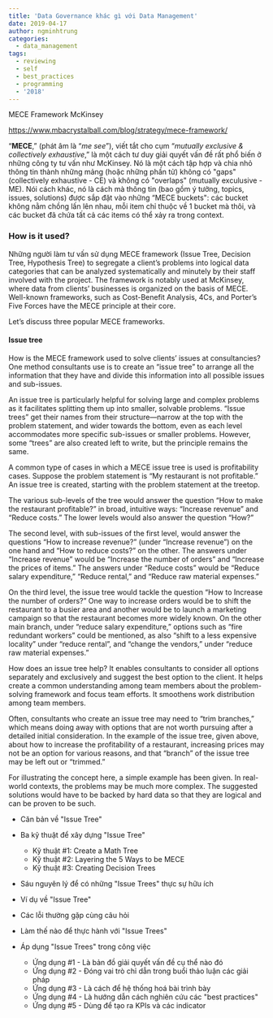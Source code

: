 ```yaml
---
title: 'Data Governance khác gì với Data Management'
date: 2019-04-17
author: ngminhtrung
categories:
  - data_management
tags:
  - reviewing
  - self
  - best_practices
  - programming
  - '2018'
---
```


MECE Framework McKinsey

https://www.mbacrystalball.com/blog/strategy/mece-framework/
 
“**MECE**,” (phát âm là “*me see*”), viết tắt cho cụm “*mutually exclusive & collectively exhaustive*,” là một cách tư duy giải quyết vấn đề rất phổ biến ở những công ty tư vấn như McKinsey. Nó là một cách tập hợp và chia nhỏ thông tin thành những mảng (hoặc những phần tử) không có "gaps" (collectively exhaustive - CE) và không có "overlaps" (mutually exculusive - ME). Nói cách khác, nó là cách mà thông tin (bao gồm ý tưởng, topics, issues, solutions) được sắp đặt vào những “MECE buckets": các bucket không nằm chồng lấn lên nhau, mỗi item chỉ thuộc về 1 bucket mà thôi, và các bucket đã chứa tất cả các items có thể xảy ra trong context.
 
### How is it used?

Những người làm tư vấn sử dụng MECE framework (Issue Tree, Decision Tree, Hypothesis Tree) to segregate a client’s problems into logical data categories that can be analyzed systematically and minutely by their staff involved with the project. The framework is notably used at McKinsey, where data from clients’ businesses is organized on the basis of MECE. Well-known frameworks, such as Cost-Benefit Analysis, 4Cs, and Porter’s Five Forces have the MECE principle at their core.

Let’s discuss three popular MECE frameworks.
 

#### Issue tree

How is the MECE framework used to solve clients’ issues at consultancies? One method consultants use is to create an “issue tree” to arrange all the information that they have and divide this information into all possible issues and sub-issues.

An issue tree is particularly helpful for solving large and complex problems as it facilitates splitting them up into smaller, solvable problems. “Issue trees” get their names from their structure—narrow at the top with the problem statement, and wider towards the bottom, even as each level accommodates more specific sub-issues or smaller problems. However, some “trees” are also created left to write, but the principle remains the same.

A common type of cases in which a MECE issue tree is used is profitability cases. Suppose the problem statement is “My restaurant is not profitable.” An issue tree is created, starting with the problem statement at the treetop.

The various sub-levels of the tree would answer the question “How to make the restaurant profitable?” in broad, intuitive ways: “Increase revenue” and “Reduce costs.” The lower levels would also answer the question “How?”

The second level, with sub-issues of the first level, would answer the questions “How to increase revenue?” (under “Increase revenue”) on the one hand and “How to reduce costs?” on the other. The answers under “Increase revenue” would be “Increase the number of orders” and “Increase the prices of items.” The answers under “Reduce costs” would be “Reduce salary expenditure,” “Reduce rental,” and “Reduce raw material expenses.”

On the third level, the issue tree would tackle the question “How to Increase the number of orders?” One way to increase orders would be to shift the restaurant to a busier area and another would be to launch a marketing campaign so that the restaurant becomes more widely known. On the other main branch, under “reduce salary expenditure,” options such as “fire redundant workers” could be mentioned, as also “shift to a less expensive locality” under “reduce rental”, and “change the vendors,” under “reduce raw material expenses.”

How does an issue tree help? It enables consultants to consider all options separately and exclusively and suggest the best option to the client. It helps create a common understanding among team members about the problem-solving framework and focus team efforts. It smoothens work distribution among team members.

Often, consultants who create an issue tree may need to “trim branches,” which means doing away with options that are not worth pursuing after a detailed initial consideration. In the example of the issue tree, given above, about how to increase the profitability of a restaurant, increasing prices may not be an option for various reasons, and that “branch” of the issue tree may be left out or “trimmed.”

For illustrating the concept here, a simple example has been given. In real-world contexts, the problems may be much more complex. The suggested solutions would have to be backed by hard data so that they are logical and can be proven to be such.
 

 
- Căn bản về "Issue Tree"
- Ba kỹ thuật để xây dựng "Issue Tree"
  - Kỹ thuật #1: Create a Math Tree
  - Kỹ thuật #2: Layering the 5 Ways to be MECE
  - Kỹ thuật #3: Creating Decision Trees

- Sáu nguyên lý để có những "Issue Trees" thực sự hữu ích
- Ví dụ về "Issue Tree"
- Các lỗi thường gặp cùng câu hỏi
- Làm thế nào để thực hành với "Issue Trees"
- Áp dụng "Issue Trees" trong công việc
  - Ứng dụng #1 - Là bản đồ giải quyết vấn đề cụ thể nào đó
  - Ứng dụng #2 - Đóng vai trò chỉ dẫn trong buổi thảo luận các giải pháp
  - Ứng dụng #3 - Là cách để hệ thống hoá bài trình bày
  - Ứng dụng #4 - Là hướng dẫn cách nghiên cứu các "best practices"
  - Ứng dụng #5 - Dùng để tạo ra KPIs và các indicator








